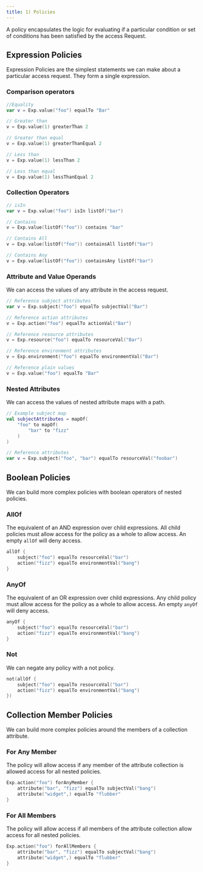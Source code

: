 ```yaml
---
title: 1) Policies
---
```

A policy encapsulates the logic for evaluating if a particular condition or set of conditions has been satisfied by the
access Request.

## Expression Policies

Expression Policies are the simplest statements we can make about a particular access request. They form a single
expression.

### Comparison operators

```kotlin
//Equality
var v = Exp.value("foo") equalTo "Bar"

// Greater than
v = Exp.value(1) greaterThan 2

// Greater than equal
v = Exp.value(1) greaterThanEqual 2

// Less than
v = Exp.value(1) lessThan 2

// Less than equal
v = Exp.value(1) lessThanEqual 2
```

### Collection Operators

```kotlin
// isIn
var v = Exp.value("foo") isIn listOf("bar")

// Contains
v = Exp.value(listOf("foo")) contains "bar"

// Contains All
v = Exp.value(listOf("foo")) containsAll listOf("bar")

// Contains Any
v = Exp.value(listOf("foo")) containsAny listOf("bar")
```

### Attribute and Value Operands

We can access the values of any attribute in the access request.

```kotlin
// Reference subject attributes
var v = Exp.subject("foo") equalTo subjectVal("Bar")

// Reference action attributes
v = Exp.action("foo") equalTo actionVal("Bar")

// Reference resource attributes
v = Exp.resource("foo") equalTo resourceVal("Bar")

// Reference environment attributes
v = Exp.environment("foo") equalTo environmentVal("Bar")

// Reference plain values
v = Exp.value("foo") equalTo "Bar"
```

### Nested Attributes

We can access the values of nested attribute maps with a path.

```kotlin
// Example subject map
val subjectAttributes = mapOf(
    "foo" to mapOf(
        "bar" to "fizz"
    )
)

// Reference attributes
var v = Exp.subject("foo", "bar") equalTo resourceVal("foobar")
```

## Boolean Policies

We can build more complex policies with boolean operators of nested policies.

### AllOf

The equivalent of an AND expression over child expressions. All child policies must allow access for the policy as a
whole to allow access. An empty `allOf` will deny access.

```kotlin
allOf {
    subject("foo") equalTo resourceVal("bar")
    action("fizz") equalTo environmentVal("bang")
}
```

### AnyOf

The equivalent of an OR expression over child expressions. Any child policy must allow access for the policy as a whole
to allow access. An empty `anyOf` will deny access.

```kotlin
anyOf {
    subject("foo") equalTo resourceVal("bar")
    action("fizz") equalTo environmentVal("bang")
}
```

### Not

We can negate any policy with a not policy.

```kotlin
not(allOf {
    subject("foo") equalTo resourceVal("bar")
    action("fizz") equalTo environmentVal("bang")
})
```

## Collection Member Policies

We can build more complex policies around the members of a collection attribute.

### For Any Member

The policy will allow access if any member of the attribute collection is allowed access for all nested policies.

```kotlin
Exp.action("foo") forAnyMember {
    attribute("bar", "fizz") equalTo subjectVal("bang")
    attribute("widget",) equalTo "flubber"
}
```

### For All Members

The policy will allow access if all members of the attribute collection allow access for all nested policies.

```kotlin
Exp.action("foo") forAllMembers {
    attribute("bar", "fizz") equalTo subjectVal("bang")
    attribute("widget",) equalTo "flubber"
}
```